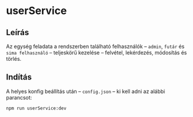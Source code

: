 # userService

## Leírás

Az egység feladata a rendszerben található felhasználók – `admin`, `futár` és `sima felhasználó` – teljeskörű kezelése – felvétel, lekérdezés, módosítás és törlés.

## Indítás

A helyes konfig beállítás után – `config.json` – ki kell adni az alábbi parancsot:

```bash
npm run userService:dev
```
